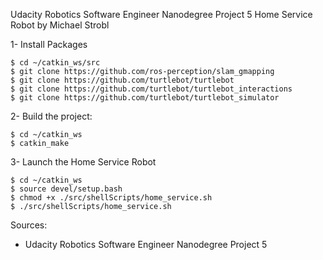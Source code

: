 Udacity Robotics Software Engineer Nanodegree Project 5 Home Service Robot by Michael Strobl

1- Install Packages

	$ cd ~/catkin_ws/src
    $ git clone https://github.com/ros-perception/slam_gmapping
    $ git clone https://github.com/turtlebot/turtlebot
    $ git clone https://github.com/turtlebot/turtlebot_interactions
    $ git clone https://github.com/turtlebot/turtlebot_simulator

2- Build the project:
    
    $ cd ~/catkin_ws
    $ catkin_make


3- Launch the Home Service Robot

    $ cd ~/catkin_ws
    $ source devel/setup.bash
    $ chmod +x ./src/shellScripts/home_service.sh
    $ ./src/shellScripts/home_service.sh


Sources:

- Udacity Robotics Software Engineer Nanodegree Project 5
